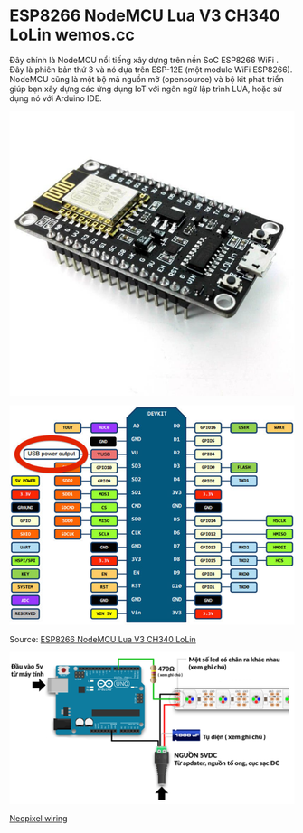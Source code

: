 # ESP8266 NodeMCU Lua V3 CH340 LoLin wemos.cc

Đây chính là NodeMCU nổi tiếng xây dựng trên nền SoC ESP8266 WiFi . Đây là phiên bản thứ 3 và nó dựa trên ESP-12E (một module WiFi ESP8266). NodeMCU cũng là một bộ mã nguồn mở (opensource) và bộ kit phát triển giúp bạn xây dựng các ứng dụng IoT với ngôn ngữ lập trình LUA, hoặc sử dụng nó với Arduino IDE.

![Front](./ESP8266-LoLin.jpg)

![Pinout](./ESP8266-LoLin-Pinout.jpg)

Source: [ESP8266 NodeMCU Lua V3 CH340 LoLin](https://www.cytrontech.vn/p-nodemcu-lua-v3-esp8266-wifi-with-ch340c)

![LED RGB WS2812](./led-rgb-ws2812-1.jpg)

[Neopixel wiring](https://nshopvn.com/product/led-day-ws2812-phu-epoxy-5vdc-1m-144-bong/)
